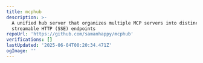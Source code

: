 ```yaml
---
title: mcphub
description: >-
  A unified hub server that organizes multiple MCP servers into distinct
  streamable HTTP (SSE) endpoints
repoUrl: 'https://github.com/samanhappy/mcphub'
verifications: []
lastUpdated: '2025-06-04T00:20:34.471Z'
ogImage: ''
---
```


